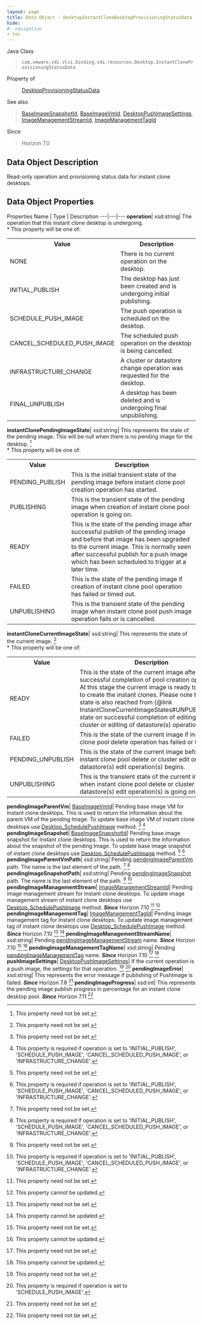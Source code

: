 ```yaml
---
layout: page
title: Data Object - DesktopInstantCloneDesktopProvisioningStatusData
hide:
#- navigation
- toc
---
```






Java Class
> `com.vmware.vdi.vlsi.binding.vdi.resources.Desktop.InstantCloneProvisioningStatusData`

Property of
> [DesktopProvisioningStatusData](vdi.resources.Desktop.ProvisioningStatusData.md#field_detail)

See also
> [BaseImageSnapshotId](vdi.entity.BaseImageSnapshotId.md), [BaseImageVmId](vdi.entity.BaseImageVmId.md), [DesktopPushImageSettings](vdi.resources.Desktop.PushImageSettings.md), [ImageManagementStreamId](vdi.entity.ImageManagementStreamId.md), [ImageManagementTagId](vdi.entity.ImageManagementTagId.md)

Since
> Horizon 7.0


## Data Object Description

Read-only operation and provisioning status data for instant clone desktops.

## Data Object Properties
Properties
Name |  Type |  Description
---|---|---
**operation**|  xsd:string|  The operation that this instant clone desktop is undergoing. <br>* This property will be one of:<br><table><tr><th>Value</th><th>Description</th></tr><tr><td>NONE</td><td>There is no current operation on the desktop.</td></tr><tr><td>INITIAL_PUBLISH</td><td>The desktop has just been created and is undergoing initial publishing.</td></tr><tr><td>SCHEDULE_PUSH_IMAGE</td><td>The push operation is scheduled on the desktop.</td></tr><tr><td>CANCEL_SCHEDULED_PUSH_IMAGE</td><td>The scheduled push operation on the desktop is being cancelled.</td></tr><tr><td>INFRASTRUCTURE_CHANGE</td><td>A cluster or datastore change operation was requested for the desktop.</td></tr><tr><td>FINAL_UNPUBLISH</td><td>A desktop has been deleted and is undergoing final unpublishing.</td></tr></table>
**instantClonePendingImageState**|  xsd:string|  This represents the state of the pending image. This will be null when there is no pending image for the desktop. [^1] <br>* This property will be one of:<br><table><tr><th>Value</th><th>Description</th></tr><tr><td>PENDING_PUBLISH</td><td>This is the initial transient state of the pending image before instant clone pool creation operation has started.</td></tr><tr><td>PUBLISHING</td><td>This is the transient state of the pending image when creation of instant clone pool operation is going on.</td></tr><tr><td>READY</td><td>This is the state of the pending image after successful publish of the pending image and before that image has been upgraded to the current image. This is normally seen after successful publish for a push image which has been scheduled to trigger at a later time.</td></tr><tr><td>FAILED</td><td>This is the state of the pending image if creation of instant clone pool operation has failed or timed out.</td></tr><tr><td>UNPUBLISHING</td><td>This is the transient state of the pending image when instant clone pool push image operation fails or is cancelled.</td></tr></table>
**instantCloneCurrentImageState**|  xsd:string|  This represents the state of the current image. [^1] <br>* This property will be one of:<br><table><tr><th>Value</th><th>Description</th></tr><tr><td>READY</td><td>This is the state of the current image after successful completion of pool creation operation. At this stage the current image is ready to be used to create the instant clones. Please note that this state is also reached from {@link InstantCloneCurrentImageStates#UNPUBLISHING} state on successful completion of editing of cluster or editing of datastore(s) operations.</td></tr><tr><td>FAILED</td><td>This is the state of the current image if instant clone pool delete operation has failed or timed out.</td></tr><tr><td>PENDING_UNPUBLISH</td><td>This is the state of the current image before instant clone pool delete or cluster edit or datastore(s) edit operation(s) begins.</td></tr><tr><td>UNPUBLISHING</td><td>This is the transient state of the current image when instant clone pool delete or cluster edit or datastore(s) edit operation(s) is going on.</td></tr></table>
**pendingImageParentVm**| [BaseImageVmId](vdi.entity.BaseImageVmId.md)|  Pending base image VM for Instant clone desktops. This is used to return the information about the parent VM of the pending Image. To update base image VM of instant clone desktops use [Desktop_SchedulePushImage](vdi.resources.Desktop.md#schedulePushImage) method. [^1] [^31]
**pendingImageSnapshot**| [BaseImageSnapshotId](vdi.entity.BaseImageSnapshotId.md)|  Pending base image snapshot for Instant clone desktops. This is used to return the information about the snapshot of the pending Image. To update base image snapshot of instant clone desktops use [Desktop_SchedulePushImage](vdi.resources.Desktop.md#schedulePushImage) method. [^1] [^31]
**pendingImageParentVmPath**|  xsd:string|  Pending [pendingImageParentVm](vdi.resources.Desktop.InstantCloneProvisioningStatusData.md#pendingImageParentVm) path. The name is the last element of the path. [^1] [^31]
**pendingImageSnapshotPath**|  xsd:string|  Pending [pendingImageSnapshot](vdi.resources.Desktop.InstantCloneProvisioningStatusData.md#pendingImageSnapshot) path. The name is the last element of the path. [^1] [^31]
**pendingImageManagementStream**| [ImageManagementStreamId](vdi.entity.ImageManagementStreamId.md)|  Pending image management stream for Instant clone desktops. To update image management stream of instant clone desktops use [Desktop_SchedulePushImage](vdi.resources.Desktop.md#schedulePushImage) method.  **_Since_** Horizon 7.10 [^1] [^2]
**pendingImageManagementTag**| [ImageManagementTagId](vdi.entity.ImageManagementTagId.md)|  Pending image management tag for Instant clone desktops. To update image management tag of instant clone desktops use [Desktop_SchedulePushImage](vdi.resources.Desktop.md#schedulePushImage) method.  **_Since_** Horizon 7.10 [^1] [^2]
**pendingImageManagementStreamName**|  xsd:string|  Pending [pendingImageManagementStream](vdi.resources.Desktop.InstantCloneProvisioningStatusData.md#pendingImageManagementStream) name.  **_Since_** Horizon 7.10 [^1] [^2]
**pendingImageManagementTagName**|  xsd:string|  Pending [pendingImageManagementTag](vdi.resources.Desktop.InstantCloneProvisioningStatusData.md#pendingImageManagementTag) name.  **_Since_** Horizon 7.10 [^1] [^2]
**pushImageSettings**| [DesktopPushImageSettings](vdi.resources.Desktop.PushImageSettings.md)|  If the current operation is a push image, the settings for that operation. [^1] [^32]
**pendingImageError**|  xsd:string|  This represents the error message if publishing of PushImage is failed.  **_Since_** Horizon 7.8 [^1]
**pendingImageProgress**|  xsd:int|  This represents the pending image publish progress in percentage for an instant clone desktop pool.  **_Since_** Horizon 7.11 [^1]


 


[^1]: This property need not be set.
[^2]: This property cannot be updated.
[^31]: This property is required if operation is set to 'INITIAL_PUBLISH', 'SCHEDULE_PUSH_IMAGE', 'CANCEL_SCHEDULED_PUSH_IMAGE', or 'INFRASTRUCTURE_CHANGE'.
[^32]: This property is required if operation is set to 'SCHEDULE_PUSH_IMAGE'.
